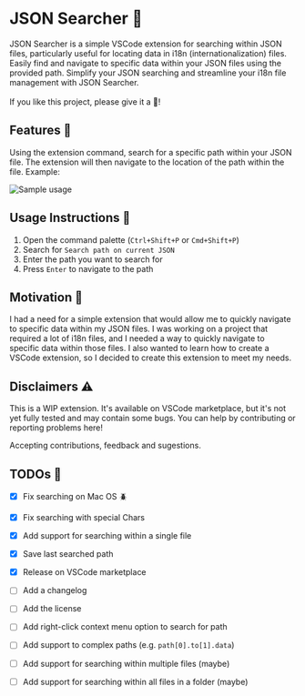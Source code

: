 # JSON Searcher 🔎

JSON Searcher is a simple VSCode extension for searching within JSON files, particularly useful for locating data in i18n (internationalization) files. Easily find and navigate to specific data within your JSON files using the provided path. Simplify your JSON searching and streamline your i18n file management with JSON Searcher.<br><br>
If you like this project, please give it a 🌟!<br>

## Features 🚀

Using the extension command, search for a specific path within your JSON file. The extension will then navigate to the location of the path within the file. Example:

![Sample usage](https://github.com/matheus-foscarinid/json-searcher/assets/57161520/7a6b8067-167d-4b9c-b324-5eef96fd35db)

## Usage Instructions 📖

1. Open the command palette (`Ctrl+Shift+P` or `Cmd+Shift+P`)
2. Search for `Search path on current JSON`
3. Enter the path you want to search for
4. Press `Enter` to navigate to the path

## Motivation 🤔
I had a need for a simple extension that would allow me to quickly navigate to specific data within my JSON files. I was working on a project that required a lot of i18n files, and I needed a way to quickly navigate to specific data within those files. I also wanted to learn how to create a VSCode extension, so I decided to create this extension to meet my needs.

## Disclaimers ⚠️

This is a WIP extension. It's available on VSCode marketplace, but it's not yet fully tested and may contain some bugs. 
You can help by contributing or reporting problems here!

Accepting contributions, feedback and sugestions.

## TODOs 📝

- [x] Fix searching on Mac OS 🪲
- [x] Fix searching with special Chars
- [x] Add support for searching within a single file
- [x] Save last searched path
- [x] Release on VSCode marketplace
- [ ] Add a changelog
- [ ] Add the license
- [ ] Add right-click context menu option to search for path
- [ ] Add support to complex paths (e.g. `path[0].to[1].data`)
- [ ] Add support for searching within multiple files (maybe)
- [ ] Add support for searching within all files in a folder (maybe)

